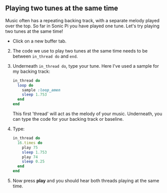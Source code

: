 ## Playing two tunes at the same time

Music often has a repeating backing track, with a separate melody played over the top. So far in Sonic Pi you have played one tune. Let's try playing two tunes at the same time!

- Click on a new buffer tab.

2. The code we use to play two tunes at the same time needs to be between `in_thread do` and `end`.

3. Underneath `in_thread do`, type your tune. Here I've used a sample for my backing track:

    ```ruby
    in_thread do
      loop do
        sample :loop_amen
        sleep 1.753
      end
    end       
    ```

    This first 'thread' will act as the melody of your music. Underneath, you can type the code for your backing track or baseline.

4. Type:

    ```ruby
    in_thread do
      16.times do
        play 75
        sleep 1.753
        play 74
        sleep 0.25
      end
    end 
    ```
    
5. Now press **play** and you should hear both threads playing at the same time.     

